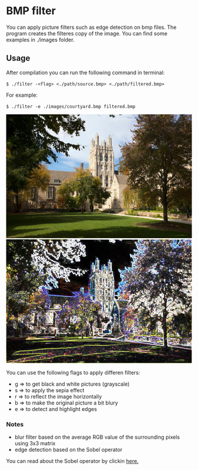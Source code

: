 # BMP filter

You can apply picture filters such as edge detection on bmp files. The program creates the filteres copy of the image.
You can find some examples in ./images folder.

## Usage

After compilation you can run the following command in terminal: 

```console
$ ./filter -<flag> <./path/source.bmp> <./path/filtered.bmp>
```

For example:

```console
$ ./filter -e ./images/courtyard.bmp filtered.bmp
```

![Original image](./images/courtyard.bmp)
![Image after applying edge detection filter (-e)](./images/pic1_edges.bmp)

You can use the following flags to apply differen filters:

- g => to get black and white pictures (grayscale)
- s => to apply the sepia effect
- r => to reflect the image horizontally
- b => to make the original picture a bit blury
- e => to detect and highlight edges

### Notes

- blur filter based on the average RGB value of the surrounding pixels using 3x3 matrix
- edge detection based on the Sobel operator

You can read about the Sobel operator by clickin [here.](https://en.wikipedia.org/wiki/Sobel_operator)
